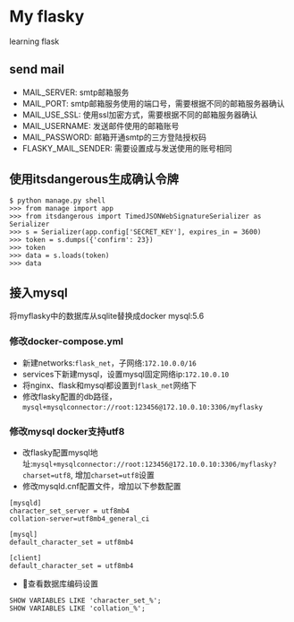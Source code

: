 # My flasky
learning flask


## send mail
- MAIL_SERVER: smtp邮箱服务
- MAIL_PORT: smtp邮箱服务使用的端口号，需要根据不同的邮箱服务器确认
- MAIL_USE_SSL: 使用ssl加密方式，需要根据不同的邮箱服务器确认
- MAIL_USERNAME: 发送邮件使用的邮箱账号
- MAIL_PASSWORD: 邮箱开通smtp的三方登陆授权码
- FLASKY_MAIL_SENDER: 需要设置成与发送使用的账号相同


## 使用itsdangerous生成确认令牌
```
$ python manage.py shell
>>> from manage import app
>>> from itsdangerous import TimedJSONWebSignatureSerializer as Serializer
>>> s = Serializer(app.config['SECRET_KEY'], expires_in = 3600)
>>> token = s.dumps({'confirm': 23})
>>> token
>>> data = s.loads(token)
>>> data
```

## 接入mysql
将myflasky中的数据库从sqlite替换成docker mysql:5.6
### 修改docker-compose.yml
- 新建networks:`flask_net`，子网络:`172.10.0.0/16`
- services下新建mysql，设置mysql固定网络ip:`172.10.0.10`
- 将nginx、flask和mysql都设置到`flask_net`网络下
- 修改flasky配置的db路径，`mysql+mysqlconnector://root:123456@172.10.0.10:3306/myflasky`

### 修改mysql docker支持utf8
- 改flasky配置mysql地址:`mysql+mysqlconnector://root:123456@172.10.0.10:3306/myflasky?charset=utf8`, 增加`charset=utf8`设置
- 修改mysqld.cnf配置文件，增加以下参数配置
```
[mysqld]
character_set_server = utf8mb4
collation-server=utf8mb4_general_ci

[mysql]
default_character_set = utf8mb4

[client]
default_character_set = utf8mb4
```
- 查看数据库编码设置
```
SHOW VARIABLES LIKE 'character_set_%';
SHOW VARIABLES LIKE 'collation_%';
```
